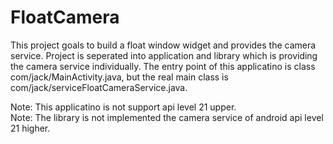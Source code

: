 # FloatCamera
This project goals to build a float window widget and provides the camera service. Project is seperated into 
application and library which is providing the camera service individually. The entry point of this applicatino is 
class com/jack/MainActivity.java, but the real main class is com/jack/serviceFloatCameraService.java.
<p/>
Note: This applicatino is not support api level 21 upper.
<br/>
Note: The library is not implemented the camera service of android api level 21 higher.
